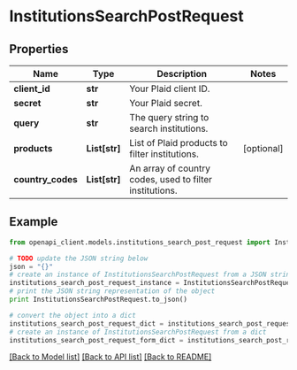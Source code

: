 # InstitutionsSearchPostRequest


## Properties

Name | Type | Description | Notes
------------ | ------------- | ------------- | -------------
**client_id** | **str** | Your Plaid client ID. | 
**secret** | **str** | Your Plaid secret. | 
**query** | **str** | The query string to search institutions. | 
**products** | **List[str]** | List of Plaid products to filter institutions. | [optional] 
**country_codes** | **List[str]** | An array of country codes, used to filter institutions. | 

## Example

```python
from openapi_client.models.institutions_search_post_request import InstitutionsSearchPostRequest

# TODO update the JSON string below
json = "{}"
# create an instance of InstitutionsSearchPostRequest from a JSON string
institutions_search_post_request_instance = InstitutionsSearchPostRequest.from_json(json)
# print the JSON string representation of the object
print InstitutionsSearchPostRequest.to_json()

# convert the object into a dict
institutions_search_post_request_dict = institutions_search_post_request_instance.to_dict()
# create an instance of InstitutionsSearchPostRequest from a dict
institutions_search_post_request_form_dict = institutions_search_post_request.from_dict(institutions_search_post_request_dict)
```
[[Back to Model list]](../README.md#documentation-for-models) [[Back to API list]](../README.md#documentation-for-api-endpoints) [[Back to README]](../README.md)


